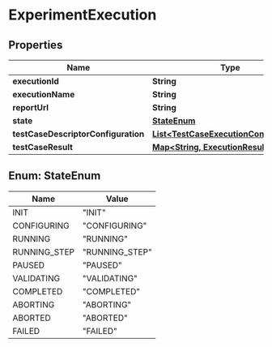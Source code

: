 
# ExperimentExecution

## Properties
Name | Type | Description | Notes
------------ | ------------- | ------------- | -------------
**executionId** | **String** |  |  [optional]
**executionName** | **String** |  |  [optional]
**reportUrl** | **String** |  |  [optional]
**state** | [**StateEnum**](#StateEnum) |  |  [optional]
**testCaseDescriptorConfiguration** | [**List&lt;TestCaseExecutionConfiguration&gt;**](TestCaseExecutionConfiguration.md) |  |  [optional]
**testCaseResult** | [**Map&lt;String, ExecutionResult&gt;**](ExecutionResult.md) |  |  [optional]


<a name="StateEnum"></a>
## Enum: StateEnum
Name | Value
---- | -----
INIT | &quot;INIT&quot;
CONFIGURING | &quot;CONFIGURING&quot;
RUNNING | &quot;RUNNING&quot;
RUNNING_STEP | &quot;RUNNING_STEP&quot;
PAUSED | &quot;PAUSED&quot;
VALIDATING | &quot;VALIDATING&quot;
COMPLETED | &quot;COMPLETED&quot;
ABORTING | &quot;ABORTING&quot;
ABORTED | &quot;ABORTED&quot;
FAILED | &quot;FAILED&quot;



